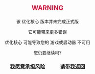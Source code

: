 ## <p align="center"><font color='DC143C'>WARNING</font></p>

<p align="center">该 优化核心 版本并未完成正式版</p>
<p align="center">它可能带来更多错误</p>
<p align="center">优化核心 可能导致您的 游戏或启动器 不可用</p>
<p align="center">您仍要继续吗?</p>

### <p align="center"><font color='#696969'>[我愿意承担风险](1.19.3.md)</font>　　　[请带我返回](index_02.md)</p>